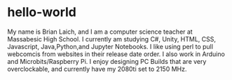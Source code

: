 # hello-world
My name is Brian Laich, and I am a computer science teacher at Massabesic High School. I currently am studying C#, Unity, HTML, CSS, Javascript, Java,Python,and Jupyter Notebooks. I like using perl to pull webcomcis from websites in their release date order. I also work in Arduino and Microbits/Raspberry Pi. I  enjoy designing PC Builds that are very overclockable, and currently have my 2080ti set to 2150 MHz. 
